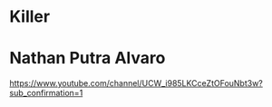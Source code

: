 # Killer
# Nathan Putra Alvaro

https://www.youtube.com/channel/UCW_i985LKCceZtOFouNbt3w?sub_confirmation=1

